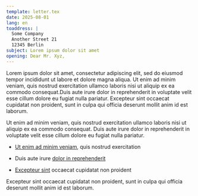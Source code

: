 ```yaml
---
template: letter.tex
date: 2025-08-01
lang: en
toaddress: |
  Some Company
  Another Street 21
  12345 Berlin
subject: Lorem ipsum dolor sit amet
opening: Dear Mr. Xyz,
---
```


Lorem ipsum dolor sit amet, consectetur adipiscing elit, sed do eiusmod tempor incididunt ut labore et dolore magna aliqua. Ut enim ad minim veniam, quis nostrud exercitation ullamco laboris nisi ut aliquip ex ea commodo consequat.Duis aute irure dolor in reprehenderit in voluptate velit esse cillum dolore eu fugiat nulla pariatur. Excepteur sint occaecat cupidatat non proident, sunt in culpa qui officia deserunt mollit anim id est laborum.

Ut enim ad minim veniam, quis nostrud exercitation ullamco laboris nisi ut aliquip ex ea commodo consequat. Duis aute irure dolor in reprehenderit in voluptate velit esse cillum dolore eu fugiat nulla pariatur.

- [Ut enim ad minim veniam](https://externallink.com), quis nostrud exercitation

- Duis aute irure [dolor in reprehenderit](https://externallink.com)

- [Excepteur sint](https://externallink.com) occaecat cupidatat non proident

Excepteur sint occaecat cupidatat non proident, sunt in culpa qui officia deserunt mollit anim id est laborum.
